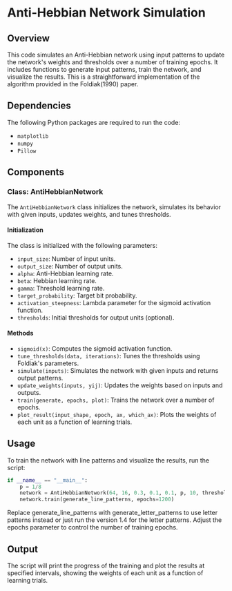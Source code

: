 # Anti-Hebbian Network Simulation

## Overview
This code simulates an Anti-Hebbian network using input patterns to update the network's weights and thresholds over a number of training epochs. It includes functions to generate input patterns, train the network, and visualize the results. This is a straightforward implementation of the algorithm provided in the Foldiak(1990) paper.

## Dependencies
The following Python packages are required to run the code:
- `matplotlib`
- `numpy`
- `Pillow`


## Components

### Class: AntiHebbianNetwork
The `AntiHebbianNetwork` class initializes the network, simulates its behavior with given inputs, updates weights, and tunes thresholds.

#### Initialization
The class is initialized with the following parameters:
- `input_size`: Number of input units.
- `output_size`: Number of output units.
- `alpha`: Anti-Hebbian learning rate.
- `beta`: Hebbian learning rate.
- `gamma`: Threshold learning rate.
- `target_probability`: Target bit probability.
- `activation_steepness`: Lambda parameter for the sigmoid activation function.
- `thresholds`: Initial thresholds for output units (optional).

#### Methods
- `sigmoid(x)`: Computes the sigmoid activation function.
- `tune_thresholds(data, iterations)`: Tunes the thresholds using Foldiak's parameters.
- `simulate(inputs)`: Simulates the network with given inputs and returns output patterns.
- `update_weights(inputs, yij)`: Updates the weights based on inputs and outputs.
- `train(generate, epochs, plot)`: Trains the network over a number of epochs.
- `plot_result(input_shape, epoch, ax, which_ax)`: Plots the weights of each unit as a function of learning trials.


## Usage
To train the network with line patterns and visualize the results, run the script:

```python
if __name__ == "__main__":
    p = 1/8
    network = AntiHebbianNetwork(64, 16, 0.3, 0.1, 0.1, p, 10, thresholds=None)
    network.train(generate_line_patterns, epochs=1200)
```
Replace generate_line_patterns with generate_letter_patterns to use letter patterns instead or just run the version 1.4 for the letter patterns. Adjust the epochs parameter to control the number of training epochs.

## Output
The script will print the progress of the training and plot the results at specified intervals, showing the weights of each unit as a function of learning trials.


